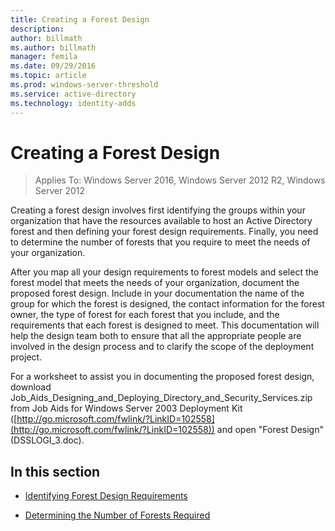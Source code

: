 ```yaml
---
title: Creating a Forest Design
description:
author: billmath
ms.author: billmath
manager: femila
ms.date: 09/29/2016
ms.topic: article
ms.prod: windows-server-threshold
ms.service: active-directory
ms.technology: identity-adds
---
```


# Creating a Forest Design

>Applies To: Windows Server 2016, Windows Server 2012 R2, Windows Server 2012

Creating a forest design involves first identifying the groups within your organization that have the resources available to host an Active Directory forest and then defining your forest design requirements. Finally, you need to determine the number of forests that you require to meet the needs of your organization.  
  
After you map all your design requirements to forest models and select the forest model that meets the needs of your organization, document the proposed forest design. Include in your documentation the name of the group for which the forest is designed, the contact information for the forest owner, the type of forest for each forest that you include, and the requirements that each forest is designed to meet. This documentation will help the design team both to ensure that all the appropriate people are involved in the design process and to clarify the scope of the deployment project.  
  
For a worksheet to assist you in documenting the proposed forest design, download Job_Aids_Designing_and_Deploying_Directory_and_Security_Services.zip from Job Aids for Windows Server 2003 Deployment Kit ([http://go.microsoft.com/fwlink/?LinkID=102558](http://go.microsoft.com/fwlink/?LinkID=102558)) and open "Forest Design" (DSSLOGI_3.doc).  
  
## In this section  
  
-   [Identifying Forest Design Requirements](../../ad-ds/plan/Identifying-Forest-Design-Requirements.md)  
  
-   [Determining the Number of Forests Required](../../ad-ds/plan/Determining-the-Number-of-Forests-Required.md)  
  


